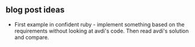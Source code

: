 blog post ideas
---

* First example in confident ruby - implement something based on the
  requirements without looking at avdi's code. Then read avdi's solution and
  compare.
